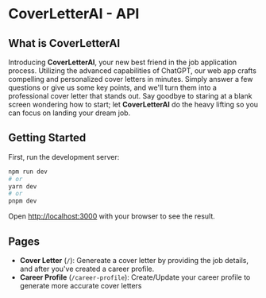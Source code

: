 # CoverLetterAI - API

## What is CoverLetterAI

Introducing **CoverLetterAI**, your new best friend in the job application process. Utilizing the advanced capabilities of ChatGPT, our web app crafts compelling and personalized cover letters in minutes. Simply answer a few questions or give us some key points, and we'll turn them into a professional cover letter that stands out. Say goodbye to staring at a blank screen wondering how to start; let **CoverLetterAI** do the heavy lifting so you can focus on landing your dream job.

## Getting Started

First, run the development server:

```bash
npm run dev
# or
yarn dev
# or
pnpm dev
```

Open [http://localhost:3000](http://localhost:3000) with your browser to see the result.

## Pages

* **Cover Letter** (`/`): Genereate a cover letter by providing the job details, and after you've created a career profile.
* **Career Profile** (`/career-profile`): Create/Update your career profile to generate more accurate cover letters
